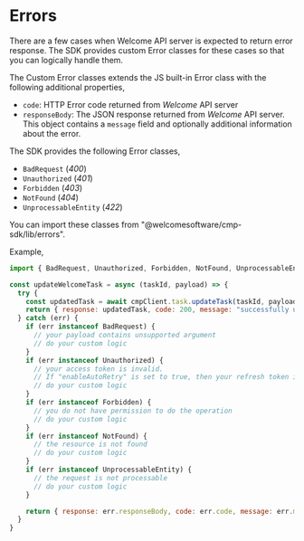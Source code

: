 # Errors

There are a few cases when Welcome API server is expected to return error response. The SDK provides custom Error classes for these cases so that you can logically handle them.

The Custom Error classes extends the JS built-in Error class with the following additional properties,

- `code`: HTTP Error code returned from _Welcome_ API server
- `responseBody`: The JSON response returned from _Welcome_ API server. This object contains a `message` field and optionally additional information about the error.

The SDK provides the following Error classes,

- `BadRequest` (_400_)
- `Unauthorized` (_401_)
- `Forbidden` (_403_)
- `NotFound` (_404_)
- `UnprocessableEntity` (_422_)

You can import these classes from "@welcomesoftware/cmp-sdk/lib/errors".

Example,

```js
import { BadRequest, Unauthorized, Forbidden, NotFound, UnprocessableEntity } from "@welcomesoftware/cmp-sdk/lib/errors";

const updateWelcomeTask = async (taskId, payload) => {
  try {
    const updatedTask = await cmpClient.task.updateTask(taskId, payload);
    return { response: updatedTask, code: 200, message: "successfully updated the task" };
  } catch (err) {
    if (err instanceof BadRequest) {
      // your payload contains unsupported argument
      // do your custom logic
    }
    if (err instanceof Unauthorized) {
      // your access token is invalid.
      // If "enableAutoRetry" is set to true, then your refresh token is also invalid
      // do your custom logic
    }
    if (err instanceof Forbidden) {
      // you do not have permission to do the operation
      // do your custom logic
    }
    if (err instanceof NotFound) {
      // the resource is not found
      // do your custom logic
    }
    if (err instanceof UnprocessableEntity) {
      // the request is not processable
      // do your custom logic
    }

    return { response: err.responseBody, code: err.code, message: err.message }
  }
}

```